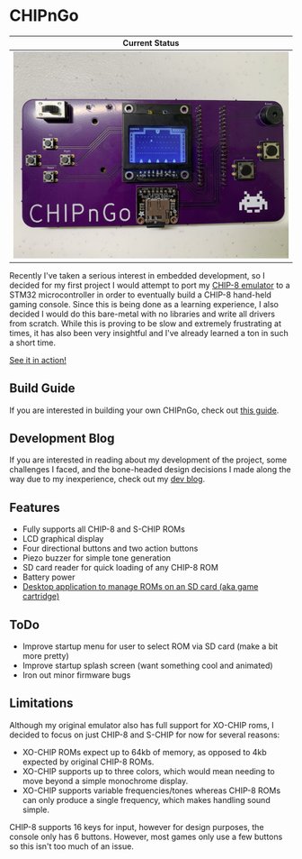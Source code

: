 # CHIPnGo
|Current Status|
|--------------|
|<img src = "/images/current_status.jpg?raw=true">|

Recently I've taken a serious interest in embedded development, so I decided for my first project I would attempt to port my [CHIP-8 emulator](https://github.com/kurtjd/jaxe) to a STM32 microcontroller in order to eventually build a CHIP-8 hand-held gaming console. Since this is being done as a learning experience, I also decided I would do this bare-metal with no libraries and write all drivers from scratch. While this is proving to be slow and extremely frustrating at times, it has also been very insightful and I've already learned a ton in such a short time.

[See it in action!](https://www.youtube.com/watch?v=SVods0DDVes)

## Build Guide
If you are interested in building your own CHIPnGo, check out [this guide](https://kurtjd.github.io/2022/07/16/chipngo-build-guide/).

## Development Blog
If you are interested in reading about my development of the project, some challenges I faced, and the bone-headed design decisions I made along the way due to my inexperience, check out my [dev blog](https://kurtjd.github.io/2022/07/08/chipngo-dev-1-intro/).

## Features
- Fully supports all CHIP-8 and S-CHIP ROMs
- LCD graphical display
- Four directional buttons and two action buttons
- Piezo buzzer for simple tone generation
- SD card reader for quick loading of any CHIP-8 ROM
- Battery power
- [Desktop application to manage ROMs on an SD card (aka game cartridge)](tools/cartridge8/)

## ToDo
- Improve startup menu for user to select ROM via SD card (make a bit more pretty)
- Improve startup splash screen (want something cool and animated)
- Iron out minor firmware bugs

## Limitations
Although my original emulator also has full support for XO-CHIP roms, I decided to focus on just CHIP-8 and S-CHIP for now for several reasons:
- XO-CHIP ROMs expect up to 64kb of memory, as opposed to 4kb expected by original CHIP-8 ROMs.
- XO-CHIP supports up to three colors, which would mean needing to move beyond a simple monochrome display.
- XO-CHIP supports variable frequencies/tones whereas CHIP-8 ROMs can only produce a single frequency, which makes handling sound simple.

CHIP-8 supports 16 keys for input, however for design purposes, the console only has 6 buttons.
However, most games only use a few buttons so this isn't too much of an issue.
